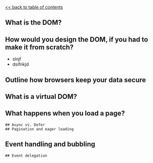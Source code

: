 [<< back to table of contents](https://github.com/hackreactor/2016-04-peripheral-brain/wiki)

## What is the DOM?

## How would you design the DOM, if you had to make it from scratch?
* slnjf
* dsifnkjd

## Outline how browsers keep your data secure

## What is a virtual DOM?

## What happens when you load a page?
	## Async vs. Defer
	## Pagination and eager loading
## Event handling and bubbling
	## Event delegation
